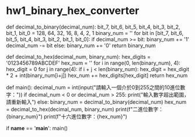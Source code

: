 # hw1_binary_hex_converter
def decimal_to_binary(decimal_num):
    bit_7, bit_6, bit_5, bit_4, bit_3, bit_2, bit_1, bit_0 = 128, 64, 32, 16, 8, 4, 2, 1
    binary_num = ''
    for bit in [bit_7, bit_6, bit_5, bit_4, bit_3, bit_2, bit_1, bit_0]:
        if decimal_num >= bit:
            binary_num += '1'
            decimal_num -= bit
        else:
            binary_num += '0'
    return binary_num


def decimal_to_hex(decimal_num, binary_num):
    hex_digits = '0123456789ABCDEF'
    hex_num = ''
    for i in range(0, len(binary_num), 4):
        hex_digit = 0
        for j in range(4):
            if i + j < len(binary_num):
                hex_digit = hex_digit * 2 + int(binary_num[i+j])
        hex_num += hex_digits[hex_digit]
    return hex_num


def main():
    decimal_num = int(input("請輸入一個介於0到255之間的10進位數字："))
    if decimal_num < 0 or decimal_num > 255:
        print("輸入數字超出範圍，請重新輸入")
    else:
        binary_num = decimal_to_binary(decimal_num)
        hex_num = decimal_to_hex(decimal_num, binary_num)
        print(f"二進位數字：{binary_num}")
        print(f"十六進位數字：{hex_num}")


if __name__ == '__main__':
    main()

